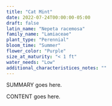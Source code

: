 ```yaml
---
title: "Cat Mint"
date: 2022-07-24T00:00:00-05:00
draft: false
latin_name: "Nepeta racemosa"
family_name: "Lamiaceae"
plant_type: "Perennial"
bloom_time: "Summer"
flower_color: "Purple"
size_at_maturity: "< 1 ft"
water_needs: "Low"
additional_characteristices_notes: ""
---
```


SUMMARY goes here.

<!--more-->

CONTENT goes here.